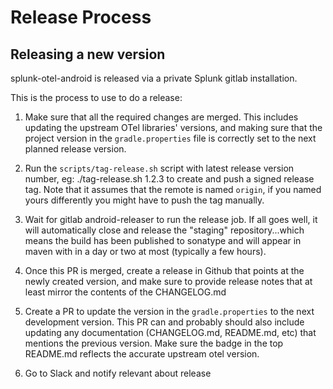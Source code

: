 # Release Process

## Releasing a new version

splunk-otel-android is released via a private Splunk gitlab installation.

This is the process to use to do a release:

1) Make sure that all the required changes are merged. This includes updating the upstream OTel
   libraries' versions, and making sure that the project version in the `gradle.properties` file is
   correctly set to the next planned release version.

2) Run the `scripts/tag-release.sh` script with latest release version number,
   eg: ./tag-release.sh 1.2.3 to create and push a signed release tag. Note that it assumes that the
   remote is named `origin`, if you named yours differently you might have to push the tag manually.

3) Wait for gitlab android-releaser to run the release job. If all goes well, it will automatically
   close and release the "staging" repository...which means the build has been published to sonatype
   and will appear in maven with in a day or two at most (typically a few hours).

4) Once this PR is merged, create a release in Github that points at the newly created version,
   and make sure to provide release notes that at least mirror the contents of the CHANGELOG.md

5) Create a PR to update the version in the `gradle.properties` to the next development
   version. This PR can and probably should also include updating any documentation (CHANGELOG.md,
   README.md, etc) that mentions the previous version. Make sure the badge in the top README.md
   reflects the accurate upstream otel version.

6) Go to Slack and notify relevant about release
